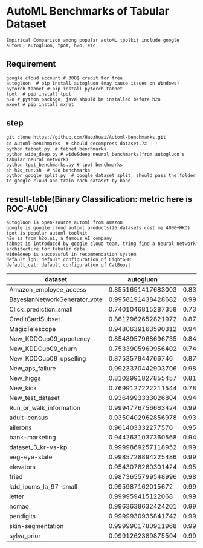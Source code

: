 # AutoML Benchmarks of Tabular Dataset

    Empirical Comparison among popular autoML toolkit include google autoML, autogluon, tpot, h2o, etc.
    
## Requirement
    google cloud account # 300$ credit for free
    autogluon  # pip install autogluon (may cause issues on Windows)
    pytorch-tabnet # pip install pytorch-tabnet
    tpot  # pip install tpot
    h2o # python package, java should be installed before h2o
    mxnet # pip install mxnet
    
## step

    git clone https://github.com/Haozhuai/Automl-benchmarks.git
    cd Automl-benchmarks  # should decompress dataset.7z ！！
    python tabnet.py  # tabnet benchmarks 
    python wide_deep.py # wide&deep neural benchmarks(from autogluon's tabular neural network)
    python tpot_benchmarks.py # tpot benchmarks
    sh h2o_run.sh  # h2o benchmarks
    python google_split.py  # google dataset split, should pass the folder to google cloud and train each dataset by hand
    
## result-table(Binary Classification: metric here is ROC-AUC)
    autogluon is open-source automl from amazon
    google is google cloud automl products(26 datasets cost me 4000+HKD)
    tpot is popular automl toolkit
    h2o is from h2o.ai, a famous AI company
    tabnet is introduced by google cloud team, tring find a neural network architecture for tabular data
    wide&deep is successful in recommendation system
    default_lgb: default configuration of LightGBM
    default_cat: default configuration of CatBoost
    

|dataset|autogluon|google|tpot|h2o|tabnet|wide_deep|default_lgb|default_cat|
|---|---|---|---|---|---|---|---|---|
|Amazon_employee_access|0.8551651417683003|0.8385228833425236|0.8510637793216722|0.4986252575388828|0.7183694434883128|0.7582595551716692|0.8418818469100458|0.8307555409995829|
|BayesianNetworkGenerator_vote|0.9958191438428682|0.9958579988155696|0.9958290266867248|0.995856194620396|0.9957451500213108|0.995758541704307|0.9958508324923372|0.9959734277589356|
|Click_prediction_small|0.7401046815287358|0.7375588310424078|0.7191765421007239|0.734635|0.687861046782622|0.719329478972208|0.7360879220117181|0.7357084039145705|
|CreditCardSubset|0.8612962652821972|0.8782113548819293|0.9487523027968516|0.8536593535421202|0.9714620666555016|0.8664545302294423|0.886417685479819|0.8646792832021436|
|MagicTelescope|0.9480639163590312|0.9446325887203256|0.9371122443480372|0.9425244536660292|0.940876020586888|0.9410980571798118|0.9406977715502142|0.944592169437633|
|New_KDDCup09_appetency|0.8548957968696735|0.8450918229631001|0.7715330383955507|0.831000040419848|0.8179291768002276|0.7987150047372571|0.8217182197675427|0.8545200702339343|
|New_KDDCup09_churn|0.7533905960956402|0.7471244234383453|0.725345915366271|0.7377763163771099|0.6638858846890451|0.6677833497305623|0.720765225199202|0.752528729538178|
|New_KDDCup09_upselling|0.875357944766746|0.8704324450183096|0.8680855609052379|0.8565444127660753|0.7990857090753372|0.8075425419150415|0.850883696241527|0.8752551700781068|
|New_aps_failure|0.9923370442903706|0.9897445818755192|0.9913988791672376|0.9896946027778404|0.9867248578035044|0.990153033611973|0.9891621248206824|0.9914340596817643|
|New_higgs|0.8102991827855457|0.8163452199586023|0.7892442136865327|0.8073084977654137|0.808996716927241|0.7956089136071967|0.8030723216805379|0.8029898928274635|
|New_kick|0.7699127222211544|0.7871217733113809|0.7804580829303855|0.7864488795475684|0.748018689877621|0.7617994075765641|0.7674757545717655|0.7816949574312894|
|New_test_dataset|0.9364993333026804|0.9408183364752404|0.9130325072417124|0.9342607016414548|0.915299094211228|0.9066971355004828|0.9203593728447286|0.9229216975493126|
|Run_or_walk_information|0.9994776756663424|0.9992782179245578|0.9992340575807166|0.999293898867376|0.9990535879939588|0.9991084939459612|0.9993982063017456|0.9992991201852808|
|adult-census|0.9350402962856978|0.932394290465276|0.9308126715699088|0.9334182068405088|0.9212610485747488|0.9208361364634838|0.9328245050210996|0.9332264016567932|
|ailerons|0.961403332277576|0.9574008013485452|0.957792618813592|0.9612784224100336|0.9467366514913612|0.957756397358746|0.9601566403433359|0.9601679520269092|
|bank-marketing|0.9442631037360568|0.9426165956920478|0.9417120053511512|0.9403374952170194|0.935843426849582|0.934596024442774|0.9426432693748924|0.9427422829273858|
|dataset_3_kr-vs-kp|0.9999869257118952|0.9999564190396499|0.9999651352317199|1.0|0.9950840676725152|0.9999433447515448|0.99992155427137|0.9999825676158599|
|eeg-eye-state|0.9985728894225486|0.9978557313301212|0.992917688545226|0.9913416620814316|0.7221914093547599|0.9977844758791292|0.9882494557264464|0.9890272610145217|
|elevators|0.9543078260301424|0.9559417935196092|0.9475530992225956|0.9557752432681692|0.6762234787135749|0.952160234182494|0.9427373043671856|0.9455928291996958|
|fried|0.9873655799548996|0.9879746841535368|0.9855681075822404||0.9876657201932534|0.9866095607861392|0.9854867421706314|0.9871622065337041|
|kdd_ipums_la_97-small|0.995987162015672|0.994274979093753|0.9959610292068016|0.9956203348096756|0.9912880958280422|0.9963704432124384|0.9951480084863876|0.9958584337349398|
|letter|0.999959415122068|0.9999558550450564|0.9998604449811458|0.9997116337620616|0.9998996058282732|0.9998924856742499|0.9998647170735596|0.9998120279337884|
|nomao|0.9963638632424201|0.9952580500491179|0.993889077887399|0.99570175977045|0.9926289817033804|0.9922939645896814|0.995673154039888|0.995671091126626|
|pendigits|0.9999930936841742|0.9999625085712311|0.9998401681194596|0.9999871739848948|0.9999763212028828|0.9999871739848948|0.9999644818043242|0.999952642405766|
|skin-segmentation|0.9999901780911968|0.9999908058114022|0.9999928430897028||0.9999287470070232|0.9999612433395848|0.9999873241016614|0.9999867076309223|
|sylva_prior|0.9991262389875504|0.999050179111732|0.9992496043958898|0.9989500026899224|0.9992616626688854|0.9991791098768388|0.9986921411597091|0.9989407270953105|

    
    